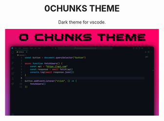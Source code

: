 <h1 align="center">0CHUNKS THEME</h1>
<p align="center">Dark theme for vscode.</p>
<p align="center">
    <img src="./banner.png">
</p>